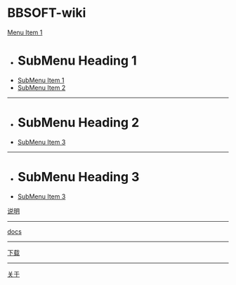 # BBSOFT-wiki

[Menu Item 1]()

  * # SubMenu Heading 1
  * [SubMenu Item 1](subitem1.md)
  * [SubMenu Item 2](subitem2.md)
  - - - -
  * # SubMenu Heading 2
  * [SubMenu Item 3](subitem3.md)
  - - - -
  * # SubMenu Heading 3
  * [SubMenu Item 3](subitem3.md)

[说明](index.md)
- - - -
[docs](item2.md)
- - - -
[下载](download.md)
- - - -
[关于](item4.md)